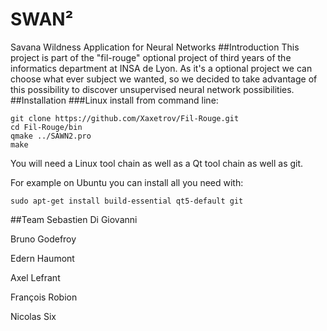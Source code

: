 # SWAN²
Savana Wildness Application for Neural Networks
##Introduction
This project is part of the "fil-rouge" optional project of third years of the informatics department at INSA de Lyon.
As it's a optional project we can choose what ever subject we wanted, so we decided to take advantage of this possibility
to discover unsupervised neural network possibilities.
##Installation
###Linux
install from command line:
```
git clone https://github.com/Xaxetrov/Fil-Rouge.git
cd Fil-Rouge/bin
qmake ../SAWN2.pro
make
```
You will need a Linux tool chain as well as a Qt tool chain as well as git.

For example on Ubuntu you can install all you need with:
```
sudo apt-get install build-essential qt5-default git
```

##Team
Sebastien Di Giovanni

Bruno Godefroy

Edern Haumont

Axel Lefrant

François Robion

Nicolas Six
